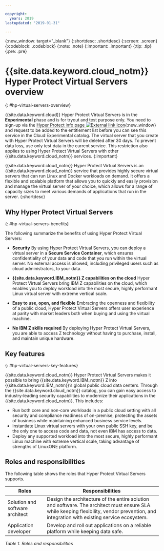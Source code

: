 ```yaml
---

copyright:
  years: 2019
lastupdated: "2019-01-31"

---
```


{:new_window: target="_blank"}
{:shortdesc: .shortdesc}
{:screen: .screen}
{:codeblock: .codeblock}
{:note: .note}
{:important: .important}
{:tip: .tip}
{:pre: .pre}

# {{site.data.keyword.cloud_notm}} Hyper Protect Virtual Servers overview
{: #hp-virtual-servers-overview}

{{site.data.keyword.cloud}} Hyper Protect Virtual Servers is in the **Experimental** phase and is for tryout and test purpose only. You need to sign-up via the [Hyper Protect info page ![External link icon](../../icons/launch-glyph.svg "External link icon")](https://www.ibm.com/cloud/hyper-protect-services){:new_window} and request to be added to the entitlement list before you can see this service in the Cloud Experimental catalog. The virtual server that you create with Hyper Protect Virtual Servers will be deleted after 30 days. To prevent data loss, use only test data in the current service. This restriction also applies to using Hyper Protect Virtual Servers with other {{site.data.keyword.cloud_notm}} services.
{:important}

{{site.data.keyword.cloud_notm}} Hyper Protect Virtual Servers is an {{site.data.keyword.cloud_notm}} service that provides highly secure virtual servers that can run Linux and Docker workloads on demand. It offers a flexible and scalable platform that allows you to quickly and easily provision and manage the virtual server of your choice, which allows for a range of capacity sizes to meet various demands of applications that run in the server.
{:shortdesc}


## Why Hyper Protect Virtual Servers  
{: #hp-virtual-servers-benefits}

The following summarize the benefits of using Hyper Protect Virtual Servers:

- **Security**
  By using Hyper Protect Virtual Servers, you can deploy a virtual server in a **Secure Service Container**, which ensures confidentiality of your data and code that you run within the virtual server. No external access is allowed, including privileged users such as cloud administrators, to your data.

- **{{site.data.keyword.IBM_notm}} Z capabilities on the cloud**
  Hyper Protect Virtual Servers bring IBM Z capabilities on the cloud, which enables you to deploy workload into the most secure, highly performant Linux virtual server with extreme vertical scale.

- **Easy to use, open, and flexible**
  Embracing the openness and flexibility of a public cloud, Hyper Protect Virtual Servers offers user experience at parity with market leaders both when buying and using the virtual machine.

-  **No IBM Z skills required**
  By deploying Hyper Protect Virtual Servers, you are able to access Z technology without having to purchase, install, and maintain unique hardware.

<!--
## How Hyper Protect Virtual Servers works
{: #hp-virtual-servers-how-it-works}

The following architectural diagram shows how Hyper Protect Virtual Servers works.

![Hyper Protect Virtual Servers architecture diagram](image/hpvs-architecture-diagram.png "Hyper Protect Virtual Servers architecture diagram")
*Figure 1. Hyper Protect Virtual Servers architecture diagram*  
-->

## Key features
{: #hp-virtual-servers-key-features}

{{site.data.keyword.cloud_notm}} Hyper Protect Virtual Servers makes it possible to bring {{site.data.keyword.IBM_notm}} Z into {{site.data.keyword.IBM_notm}}’s global public cloud data centers. Through the {{site.data.keyword.cloud_notm}} catalog, you can gain easy access to industry-leading security capabilities to modernize their applications in the {{site.data.keyword.cloud_notm}}. This includes:

- Run both core and non-core workloads in a public cloud setting with all security and compliance readiness of on-premise, protecting the assets of business while maintaining enhanced business service levels.
- Instantiate Linux virtual servers with your own public SSH key, and be the only one to access code and data, not even IBM has access to data.
- Deploy any supported workload into the most secure, highly performant Linux machine with extreme vertical scale, taking advantage of strengths of LinuxONE platform.


## Roles and responsibilities

The following table shows the roles that Hyper Protect Virtual Servers supports.


| Roles | Responsibilities |
|-------|------------------|
| Solution and software architect | Design the architecture of the entire solution and software. The architect must ensure SLA while keeping flexibility, vendor prevention, and integration with existing service ecosystem. |
| Application developer | Develop and roll out applications on a reliable platform while keeping data safe. |

*Table 1. Roles and responsibilities*
